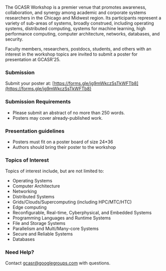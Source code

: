 The GCASR Workshop is a premier venue that promotes awareness, collaboration, and synergy among academic and corporate systems researchers in the Chicago and Midwest region. Its participants represent a variety of sub-areas of systems, broadly construed, including operating systems, distributed computing, systems for machine learning, high performance computing, computer architecture, networks, databases, and security.

Faculty members, researchers, postdocs, students, and others with an interest in the workshop topics are invited to submit a poster for presentation at GCASR'25.

### Submission

Submit your poster at: [https://forms.gle/jg9mWkczSsTkWFTb8](https://forms.gle/jg9mWkczSsTkWFTb8)

### Submission Requirements

- Please submit an abstract of no more than 250 words.
- Posters may cover already-published work.

### Presentation guidelines

- Posters must fit on a poster board of size 24*36
- Authors should bring their poster to the workshop 

### Topics of Interest

Topics of interest include, but are not limited to:

- Operating Systems 
- Computer Architecture
- Networking
- Distributed Systems
- Grids/Clouds/Supercomputing (including HPC/MTC/HTC)
- Edge computing
- Reconfigurable, Real-time, Cyberphysical, and Embedded Systems
- Programming Languages and Runtime Systems
- File and Storage Systems
- Parallelism and Multi/Many-core Systems
- Secure and Reliable Systems
- Databases

### Need Help?

Contact [gcasr@googlegroups.com](mailto:gcasr@googlegroups.com) with questions.
